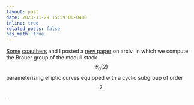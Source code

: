 ```yaml
---
layout: post
date: 2023-11-29 15:59:00-0400
inline: true
related_posts: false
has_math: true
---
```


[Some](https://bdeewang.com/) [coa](https://sites.google.com/view/aashrayajha/home)[uth](https://math.columbia.edu/~calebji/)[ers](https://math.berkeley.edu/people/grad/rose-lopez) and I posted a [new paper](https://arxiv.org/abs/2311.18132) on arxiv, in which we compute the Brauer group of the moduli stack $$\mathscr Y_0(2)$$ parameterizing elliptic curves equipped with a cyclic subgroup of order $$2$$.
